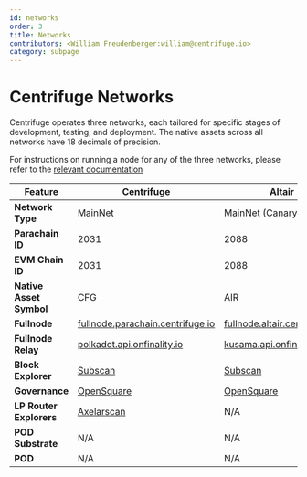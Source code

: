 ```yaml
---
id: networks
order: 3
title: Networks
contributors: <William Freudenberger:william@centrifuge.io>
category: subpage
---
```

# Centrifuge Networks

Centrifuge operates three networks, each tailored for specific stages of development, testing, and deployment. The native assets across all networks have 18 decimals of precision.

For instructions on running a node for any of the three networks, please refer to the [relevant documentation](../../guides/running-a-centrifuge-node/index.md)

| **Feature**             | **Centrifuge**                                                                                                     | **Altair**                                                                                                     | **Demo**                                                                                                                |
| ----------------------- | ------------------------------------------------------------------------------------------------------------------ | -------------------------------------------------------------------------------------------------------------- | ----------------------------------------------------------------------------------------------------------------------- |
| **Network Type**        | MainNet                                                                                                            | MainNet (Canary)                                                                                               | TestNet                                                                                                                 |
| **Parachain ID**        | 2031                                                                                                               | 2088                                                                                                           | 2031                                                                                                                    |
| **EVM Chain ID**        | 2031                                                                                                               | 2088                                                                                                           | 2090                                                                                                                    |
| **Native Asset Symbol** | CFG                                                                                                                | AIR                                                                                                            | DEV                                                                                                                     |
| **Fullnode**            | [fullnode.parachain.centrifuge.io](https://polkadot.js.org/apps/?rpc=wss%3A%2F%2Ffullnode.centrifuge.io)           | [fullnode.altair.centrifuge.io](https://polkadot.js.org/apps/?rpc=wss%3A%2F%2Ffullnode.altair.centrifuge.io)   | [fullnode.demo.cntrfg.com](https://polkadot.js.org/apps/?rpc=wss://fullnode.demo.k-f.dev/public-ws/#explorer)           |
| **Fullnode Relay**      | [polkadot.api.onfinality.io](https://polkadot.js.org/apps/?rpc=wss%3A%2F%2Fpolkadot.api.onfinality.io%2Fpublic-ws) | [kusama.api.onfinality.io](https://polkadot.js.org/apps/?rpc=wss%3A%2F%2Fkusama.api.onfinality.io%2Fpublic-ws) | [Moonbase Relay](https://polkadot.js.org/apps/?rpc=wss://fro-moon-rpc-1-moonbase-relay-rpc-1.moonbase.ol-infra.network) |
| **Block Explorer**      | [Subscan](https://centrifuge.subscan.io/)                                                                          | [Subscan](https://altair.subscan.io/)                                                                          | N/A                                                                                                                     |
| **Governance**          | [OpenSquare](https://voting.opensquare.io/space/centrifuge)                                                        | [OpenSquare](https://voting.opensquare.io/space/altair)                                                        | N/A                                                                                                                     |
| **LP Router Explorers** | [Axelarscan](https://axelarscan.io/gmp/search?chain=centrifuge)                                                    | N/A                                                                                                            | [Testnet Axelarscan](https://testnet.axelarscan.io/gmp/search?chain=centrifuge-2)                                       |
| **POD Substrate**       | N/A                                                                                                                | N/A                                                                                                            | [pod.demo.k-f.dev](https://pod.demo.k-f.dev)                                                                            |
| **POD**                 | N/A                                                                                                                | N/A                                                                                                            | [pod.demo.cntrfg.com](https://pod.demo.cntrfg.com)                                                                      |
